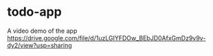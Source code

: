 # todo-app

 A video demo of the app
https://drive.google.com/file/d/1uzLGIYFDOw_BEbJD0AfxGmDz9v9v-dy2/view?usp=sharing
